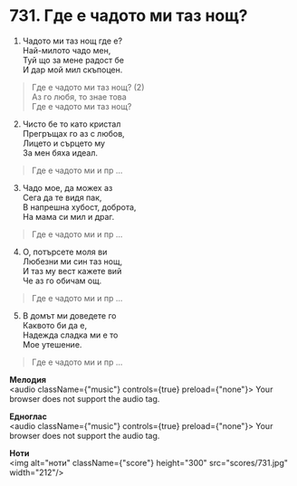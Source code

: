 # 731. Где е чадото ми таз нощ?

1. Чадото ми таз нощ где е?  
Най-милото чадо мен,  
Туй що за мене радост бе  
И дар мой мил скъпоцен.  

> Где е чадото ми таз нощ? (2)  
> Аз го любя, то знае това  
> Где е чадото ми таз нощ?

2. Чисто бе то като кристал  
Прегръщах го аз с любов,  
Лицето и сърцето му  
За мен бяха идеал.  

> Где е чадото ми и пр ...  

3. Чадо мое, да можех аз  
Сега да те видя пак,  
В напрешна хубост, доброта,  
На мама си мил и драг.  

> Где е чадото ми и пр ...  

4. О, потърсете моля ви  
Любезни ми син таз нощ,  
И таз му вест кажете вий  
Че аз го обичам ощ.  

> Где е чадото ми и пр ...  

5. В домът ми доведете го  
Каквото би да е,  
Надежда сладка ми е то  
Мое утешение.  

> Где е чадото ми и пр ...

**Мелодия**  
<audio className={"music"} controls={true} preload={"none"}>
    <source src="mp3/731.mp3" type="audio/mpeg"/>
    Your browser does not support the audio tag.
</audio>

**Едноглас**  
<audio className={"music"} controls={true} preload={"none"}>
    <source src="transp/731.mp3" type="audio/mpeg"/>
    Your browser does not support the audio tag.
</audio>

**Ноти**  
<img alt="ноти" className={"score"} height="300" src="scores/731.jpg" width="212"/>

